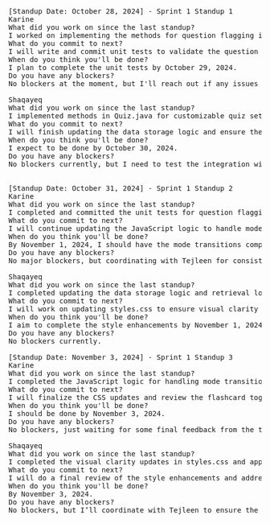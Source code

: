 <pre>
[Standup Date: October 28, 2024] - Sprint 1 Standup 1
Karine
What did you work on since the last standup?
I worked on implementing the methods for question flagging in Question.java and updating the validation logic to support quiz flagging.
What do you commit to next?
I will write and commit unit tests to validate the question flagging methods.
When do you think you'll be done?
I plan to complete the unit tests by October 29, 2024.
Do you have any blockers?
No blockers at the moment, but I'll reach out if any issues come up while writing the tests.

Shaqayeq
What did you work on since the last standup?
I implemented methods in Quiz.java for customizable quiz settings, such as timers, and started updating the data storage logic in QuizController.java.
What do you commit to next?
I will finish updating the data storage logic and ensure the retrieval logic matches the new structure.
When do you think you'll be done?
I expect to be done by October 30, 2024.
Do you have any blockers?
No blockers currently, but I need to test the integration with the JSON data files.


[Standup Date: October 31, 2024] - Sprint 1 Standup 2
Karine
What did you work on since the last standup?
I completed and committed the unit tests for question flagging. I also started working on the toggle feature for flashcards.html to switch between flashcard and quiz mode.
What do you commit to next?
I will continue updating the JavaScript logic to handle mode transitions.
When do you think you'll be done?
By November 1, 2024, I should have the mode transitions completed.
Do you have any blockers?
No major blockers, but coordinating with Tejleen for consistent styling may be needed.

Shaqayeq
What did you work on since the last standup?
I completed updating the data storage logic and retrieval logic in QuizController.java.
What do you commit to next?
I will work on updating styles.css to ensure visual clarity and distinct feedback messages across the forms and pages.
When do you think you'll be done?
I aim to complete the style enhancements by November 1, 2024.
Do you have any blockers?
No blockers currently.

[Standup Date: November 3, 2024] - Sprint 1 Standup 3
Karine
What did you work on since the last standup?
I completed the JavaScript logic for handling mode transitions in flashcards.html and started updating styles.css for visual feedback on mode changes.
What do you commit to next?
I will finalize the CSS updates and review the flashcard toggle implementation.
When do you think you'll be done?
I should be done by November 3, 2024.
Do you have any blockers?
No blockers, just waiting for some final feedback from the team on the flashcard mode implementation.

Shaqayeq
What did you work on since the last standup?
I completed the visual clarity updates in styles.css and applied consistent styling across flashcards.html, form-creation.html, and quiz-history.html.
What do you commit to next?
I will do a final review of the style enhancements and address any feedback from the team.
When do you think you'll be done?
By November 3, 2024.
Do you have any blockers?
No blockers, but I’ll coordinate with Tejleen to ensure the history page is styled consistently.
</pre>
